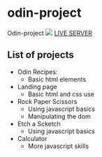 # odin-project
Odin-project
[![](https://s18955.pcdn.co/wp-content/uploads/2018/02/github.png)](https://github.com/user/repository/subscription)
[LIVE SERVER](https://cauanoli.github.io/odinproject-gh/)

## List of projects

- Odin Recipes:
    - Basic html elements
- Landing page
    - Basic html and css use
- Rock Paper Scissors
    - Using javascript basics
    - Manipulating the dom
- Etch a Scketch
    - Using javascript basics
- Calculator
    - More javascript skills
